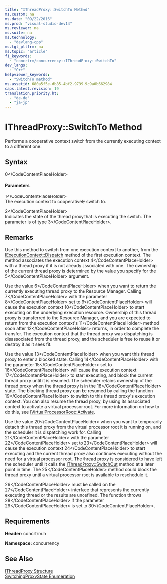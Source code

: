 ```yaml
---
title: "IThreadProxy::SwitchTo Method"
ms.custom: na
ms.date: "09/22/2016"
ms.prod: "visual-studio-dev14"
ms.reviewer: na
ms.suite: na
ms.technology: 
  - "devlang-cpp"
ms.tgt_pltfrm: na
ms.topic: "article"
f1_keywords: 
  - "concrtrm/concurrency::IThreadProxy::SwitchTo"
dev_langs: 
  - "C++"
helpviewer_keywords: 
  - "SwitchTo method"
ms.assetid: 680a5f5e-db85-4bf2-9739-9c9a0b662984
caps.latest.revision: 19
translation.priority.ht: 
  - "de-de"
  - "ja-jp"
---
```

# IThreadProxy::SwitchTo Method
Performs a cooperative context switch from the currently executing context to a different one.  
  
## Syntax  
  
<CodeContentPlaceHolder>0\</CodeContentPlaceHolder>  
#### Parameters  
 <CodeContentPlaceHolder>1\</CodeContentPlaceHolder>  
 The execution context to cooperatively switch to.  
  
 <CodeContentPlaceHolder>2\</CodeContentPlaceHolder>  
 Indicates the state of the thread proxy that is executing the switch. The parameter is of type <CodeContentPlaceHolder>3\</CodeContentPlaceHolder>.  
  
## Remarks  
 Use this method to switch from one execution context to another, from the [IExecutionContext::Dispatch](../vs140/iexecutioncontext--dispatch-method.md) method of the first execution context. The method associates the execution context <CodeContentPlaceHolder>4\</CodeContentPlaceHolder> with a thread proxy if it is not already associated with one. The ownership of the current thread proxy is determined by the value you specify for the <CodeContentPlaceHolder>5\</CodeContentPlaceHolder> argument.  
  
 Use the value <CodeContentPlaceHolder>6\</CodeContentPlaceHolder> when you want to return the currently executing thread proxy to the Resource Manager. Calling <CodeContentPlaceHolder>7\</CodeContentPlaceHolder> with the parameter <CodeContentPlaceHolder>8\</CodeContentPlaceHolder> set to <CodeContentPlaceHolder>9\</CodeContentPlaceHolder> will cause the execution context <CodeContentPlaceHolder>10\</CodeContentPlaceHolder> to start executing on the underlying execution resource. Ownership of this thread proxy is transferred to the Resource Manager, and you are expected to return from the execution context's <CodeContentPlaceHolder>11\</CodeContentPlaceHolder> method soon after <CodeContentPlaceHolder>12\</CodeContentPlaceHolder> returns, in order to complete the transfer. The execution context that the thread proxy was dispatching is disassociated from the thread proxy, and the scheduler is free to reuse it or destroy it as it sees fit.  
  
 Use the value <CodeContentPlaceHolder>13\</CodeContentPlaceHolder> when you want this thread proxy to enter a blocked state. Calling <CodeContentPlaceHolder>14\</CodeContentPlaceHolder> with the parameter <CodeContentPlaceHolder>15\</CodeContentPlaceHolder> set to <CodeContentPlaceHolder>16\</CodeContentPlaceHolder> will cause the execution context <CodeContentPlaceHolder>17\</CodeContentPlaceHolder> to start executing, and block the current thread proxy until it is resumed. The scheduler retains ownership of the thread proxy when the thread proxy is in the <CodeContentPlaceHolder>18\</CodeContentPlaceHolder> state. The blocking thread proxy can be resumed by calling the function <CodeContentPlaceHolder>19\</CodeContentPlaceHolder> to switch to this thread proxy's execution context. You can also resume the thread proxy, by using its associated context to activate a virtual processor root. For more information on how to do this, see [IVirtualProcessorRoot::Activate](../vs140/ivirtualprocessorroot--activate-method.md).  
  
 Use the value <CodeContentPlaceHolder>20\</CodeContentPlaceHolder> when you want to temporarily detach this thread proxy from the virtual processor root it is running on, and the scheduler it is dispatching work for. Calling <CodeContentPlaceHolder>21\</CodeContentPlaceHolder> with the parameter <CodeContentPlaceHolder>22\</CodeContentPlaceHolder> set to <CodeContentPlaceHolder>23\</CodeContentPlaceHolder> will cause the execution context <CodeContentPlaceHolder>24\</CodeContentPlaceHolder> to start executing and the current thread proxy also continues executing without the need for a virtual processor root. The thread proxy is considered to have left the scheduler until it calls the [IThreadProxy::SwitchOut](../vs140/ithreadproxy--switchout-method.md) method at a later point in time. The <CodeContentPlaceHolder>25\</CodeContentPlaceHolder> method could block the thread proxy until a virtual processor root is available to reschedule it.  
  
 <CodeContentPlaceHolder>26\</CodeContentPlaceHolder> must be called on the <CodeContentPlaceHolder>27\</CodeContentPlaceHolder> interface that represents the currently executing thread or the results are undefined. The function throws <CodeContentPlaceHolder>28\</CodeContentPlaceHolder> if the parameter <CodeContentPlaceHolder>29\</CodeContentPlaceHolder> is set to <CodeContentPlaceHolder>30\</CodeContentPlaceHolder>.  
  
## Requirements  
 **Header:** concrtrm.h  
  
 **Namespace:** concurrency  
  
## See Also  
 [IThreadProxy Structure](../vs140/ithreadproxy-structure.md)   
 [SwitchingProxyState Enumeration](../vs140/switchingproxystate-enumeration.md)